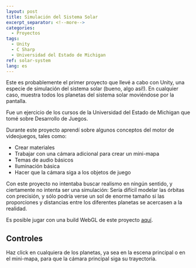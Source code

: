 ```yaml
---
layout: post
title: Simulación del Sistema Solar
excerpt_separator: <!--more-->
categories:
  - Proyectos
tags:
  - Unity
  - C Sharp
  - Universidad del Estado de Michigan  
ref: solar-system
lang: es
---
```


Este es probablemente el primer proyecto que llevé a cabo con Unity, una especie de simulación del sistema solar (bueno, algo así!).
En cualquier caso, muestra todos los planetas del sistema solar moviéndose por la pantalla.

<!--more-->

Fue un ejercicio de los cursos de la Universidad del Estado de Michigan que tomé sobre Desarrollo de Juegos.

Durante este proyecto aprendí sobre algunos conceptos del motor de videojuegos, tales como:
* Crear materiales
* Trabajar con una cámara adicional para crear un mini-mapa
* Temas de audio básicos
* Iluminación básica
* Hacer que la cámara siga a los objetos de juego

Con este proyecto no intentaba buscar realismo en ningún sentido, y ciertamente no intenta ser una simulación:
Sería difícil modelar las órbitas con precisión, y sólo podría verse un sol de enorme tamaño si
las proporciones y distancias entre los diferentes planetas se acercasen a la realidad.

Es posible jugar con una build WebGL de este proyecto [aquí](/assets/webgl/solar-system).

## Controles
Haz click en cualquiera de los planetas, ya sea en la escena principal o en el mini-mapa, para que la cámara principal siga su trayectoria.
